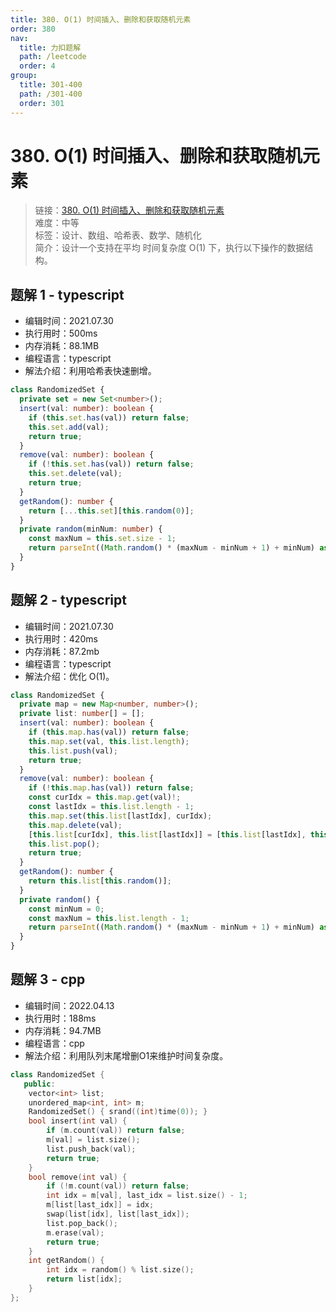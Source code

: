 ```yaml
---
title: 380. O(1) 时间插入、删除和获取随机元素
order: 380
nav:
  title: 力扣题解
  path: /leetcode
  order: 4
group:
  title: 301-400
  path: /301-400
  order: 301
---
```


# 380. O(1) 时间插入、删除和获取随机元素

> 链接：[380. O(1) 时间插入、删除和获取随机元素](https://leetcode-cn.com/problems/insert-delete-getrandom-o1/)  
> 难度：中等  
> 标签：设计、数组、哈希表、数学、随机化  
> 简介：设计一个支持在平均 时间复杂度 O(1) 下，执行以下操作的数据结构。

## 题解 1 - typescript

- 编辑时间：2021.07.30
- 执行用时：500ms
- 内存消耗：88.1MB
- 编程语言：typescript
- 解法介绍：利用哈希表快速删增。

```typescript
class RandomizedSet {
  private set = new Set<number>();
  insert(val: number): boolean {
    if (this.set.has(val)) return false;
    this.set.add(val);
    return true;
  }
  remove(val: number): boolean {
    if (!this.set.has(val)) return false;
    this.set.delete(val);
    return true;
  }
  getRandom(): number {
    return [...this.set][this.random(0)];
  }
  private random(minNum: number) {
    const maxNum = this.set.size - 1;
    return parseInt((Math.random() * (maxNum - minNum + 1) + minNum) as any, 10);
  }
}
```

## 题解 2 - typescript

- 编辑时间：2021.07.30
- 执行用时：420ms
- 内存消耗：87.2mb
- 编程语言：typescript
- 解法介绍：优化 O(1)。

```typescript
class RandomizedSet {
  private map = new Map<number, number>();
  private list: number[] = [];
  insert(val: number): boolean {
    if (this.map.has(val)) return false;
    this.map.set(val, this.list.length);
    this.list.push(val);
    return true;
  }
  remove(val: number): boolean {
    if (!this.map.has(val)) return false;
    const curIdx = this.map.get(val)!;
    const lastIdx = this.list.length - 1;
    this.map.set(this.list[lastIdx], curIdx);
    this.map.delete(val);
    [this.list[curIdx], this.list[lastIdx]] = [this.list[lastIdx], this.list[curIdx]];
    this.list.pop();
    return true;
  }
  getRandom(): number {
    return this.list[this.random()];
  }
  private random() {
    const minNum = 0;
    const maxNum = this.list.length - 1;
    return parseInt((Math.random() * (maxNum - minNum + 1) + minNum) as any, 10);
  }
}
```
## 题解 3 - cpp
- 编辑时间：2022.04.13
- 执行用时：188ms
- 内存消耗：94.7MB
- 编程语言：cpp
- 解法介绍：利用队列末尾增删O1来维护时间复杂度。
```cpp
class RandomizedSet {
   public:
    vector<int> list;
    unordered_map<int, int> m;
    RandomizedSet() { srand((int)time(0)); }
    bool insert(int val) {
        if (m.count(val)) return false;
        m[val] = list.size();
        list.push_back(val);
        return true;
    }
    bool remove(int val) {
        if (!m.count(val)) return false;
        int idx = m[val], last_idx = list.size() - 1;
        m[list[last_idx]] = idx;
        swap(list[idx], list[last_idx]);
        list.pop_back();
        m.erase(val);
        return true;
    }
    int getRandom() {
        int idx = random() % list.size();
        return list[idx];
    }
};
```
